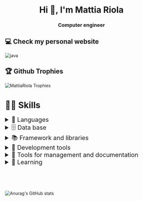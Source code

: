 <h1 align="center">Hi 👋, I'm Mattia Riola</h1>
<h3 align="center">Computer engineer</h3>
<!--
<p align="left"> <img src="https://komarev.com/ghpvc/?username=MattiaRiola&label=Profile%20views&color=0e75b6&style=flat" alt="mattia" /> </p>
-->

<h2>💻 Check my personal website</h2>
<a ref="https://mattiariola.github.io/" target="_blank" rel="external"> <img src="https://sdk.bitmoji.com/render/panel/283a31f3-6667-448a-bbc6-4653eeddf99d-aba1290c-ac3c-4a58-9daf-b1524918824c-v1.png?transparent=1&palette=1" alt="java" width="256" height="256"/> </a>


<h2>🏆 Github Trophies</h2>  
<img src="https://github-profile-trophy.vercel.app/?username=MattiaRiola&rank=-C,-B,-?&no-bg=true&no-frame=true&theme=gruvbox" alt="MattiaRiola Trophies" /></a> </p>

<h1>🤹🏼 Skills</h1>
<details><summary style="font-size:20px">🔣 Languages</summary>
  <p align="left" style="margin-left:2em">
    <a href="https://www.java.com" target="_blank" rel="external"> 
      <img src="https://raw.githubusercontent.com/devicons/devicon/master/icons/java/java-original.svg" alt="java" width="40" height="40"/> 
    </a>
    <a href="https://kotlinlang.org" target="_blank" rel="external"> 
      <img src="https://www.vectorlogo.zone/logos/kotlinlang/kotlinlang-icon.svg" alt="kotlin" width="40" height="40"/> 
    </a>
    <a href="https://www.cprogramming.com/" target="_blank" rel="external">
      <img src="https://raw.githubusercontent.com/devicons/devicon/master/icons/c/c-original.svg" alt="c" width="40" height="40"/> 
    </a>
    <a href="https://www.cprogramming.com/" target="_blank" rel="external"> 
      <img src="https://raw.githubusercontent.com/devicons/devicon/master/icons/cplusplus/cplusplus-original.svg" alt="cpp" width="40" height="40"/> 
    </a>
    <a href="https://www.w3schools.com/cs/" target="_blank" rel="external">
      <img src="https://raw.githubusercontent.com/devicons/devicon/master/icons/csharp/csharp-original.svg" alt="csharp" width="40" height="40"/>
    </a>
    <a href="https://go.dev/" target="_blank" rel="external">
      <img src="https://raw.githubusercontent.com/devicons/devicon/master/icons/go/go-original.svg" alt="golang" width="40" height="40"/> 
    </a>
    <a href="https://www.python.org/" target="_blank" rel="external"> 
      <img src="https://raw.githubusercontent.com/devicons/devicon/master/icons/python/python-original.svg" alt="python" width="40" height="40"/>
    </a>
  </p>

</details>

<details><summary style="font-size:20px">🗄️ Data base</summary>
  <p align="left" style="margin-left:2em">
    <a href="https://www.mongodb.com/" target="_blank" rel="external"> 
      <img src="https://raw.githubusercontent.com/devicons/devicon/master/icons/mongodb/mongodb-original.svg" alt="mongodb" width="40" height="40"/> 
    </a>
    <a href="https://www.mysql.com/" target="_blank" rel="external"> 
      <img src="https://raw.githubusercontent.com/devicons/devicon/master/icons/mysql/mysql-original.svg" alt="mysql" width="40" height="40"/> 
    </a>
    <a href="https://www.postgresql.org/" target="_blank" rel="external"> 
      <img src="https://raw.githubusercontent.com/devicons/devicon/master/icons/postgresql/postgresql-original.svg" alt="postgresql" width="40" height="40"/> 
    </a>
    <a href="https://www.sqlite.org/" target="_blank" rel="external"> 
      <img src="https://raw.githubusercontent.com/devicons/devicon/master/icons/sqlite/sqlite-original.svg" alt="sqlite" width="40" height="40"/> 
    </a>
  </p>
</details>

<details><summary style="font-size:20px">📚 Framework and libraries</summary>
  <p align="left" style="margin-left:2em">
    <a href="https://iv4xr-project.eu" target="_blank" rel="external"> 
      <img src="https://avatars.githubusercontent.com/u/56686022?s=200&v=4" alt="iv4xr" width="40" height="40"/> 
    </a>
    <a href="https://spring.io/" target="_blank" rel="external"> 
      <img src="https://raw.githubusercontent.com/devicons/devicon/master/icons/spring/spring-original.svg" alt="spring" width="40" height="40"/> 
    </a>
    <a href="https://getbootstrap.com/" target="_blank" rel="external"> 
      <img src="https://raw.githubusercontent.com/devicons/devicon/master/icons/bootstrap/bootstrap-original.svg" alt="bootstrap" width="40" height="40"/> 
    </a>
    <a href="https://react-bootstrap.netlify.app/" target="_blank" rel="external"> 
      <img src="https://react-bootstrap.netlify.app/img/logo.svg" alt="reactbootstrap" width="40" height="40"/> 
    </a>
    <a href="https://expressjs.com/" target="_blank" rel="external"> 
      <img src="https://raw.githubusercontent.com/devicons/devicon/master/icons/express/express-original.svg" alt="expressjs" width="40" height="40"/> 
    </a>
    <a href="https://m2.material.io/" target="_blank" rel="external"> 
      <img src="https://upload.wikimedia.org/wikipedia/commons/c/c7/Google_Material_Design_Logo.svg" alt="material.io" width="40" height="40"/> 
    </a>
    <a href="https://site.mockito.org/" target="_blank" rel="external"> 
      <img src="https://avatars.githubusercontent.com/u/2054056?s=48&v=4" alt="mockito" width="40" height="40"/> 
    </a>
    <a href="https://junit.org/" target="_blank" rel="external"> 
      <img src="https://junit.org/junit5/assets/img/junit5-logo.png" alt="junit" width="40" height="40"/> 
    </a>
    <a href="https://www.selenium.dev/" target="_blank" rel="external"> 
      <img src="https://raw.githubusercontent.com/devicons/devicon/master/icons/selenium/selenium-original.svg" alt="selenium" width="40" height="40"/> 
    </a>
    <a href="https://www.cypress.io/" target="_blank" rel="external"> 
      <img src="https://www.cypress.io/favicon.ico" alt="cypress" width="40" height="40"/> 
    </a>
  </p>
</details>

<details><summary style="font-size:20px">🧰 Development tools</summary>
  <p align="left" style="margin-left:2em">
    <a href="https://unity.com/" target="_blank" rel="external"> 
      <img src="https://raw.githubusercontent.com/devicons/devicon/master/icons/unity/unity-original.svg" alt="Unity" width="40" height="40"/> 
    </a> 
    <a href="https://kafka.apache.org/" target="_blank" rel="external"> 
      <img src="https://raw.githubusercontent.com/devicons/devicon/master/icons/apachekafka/apachekafka-original.svg" alt="kafka" width="40" height="40"/> 
    </a>
    <a href="https://www.docker.com/" target="_blank" rel="external"> 
      <img src="https://raw.githubusercontent.com/devicons/devicon/master/icons/docker/docker-original-wordmark.svg" alt="docker" width="40" height="40"/> 
    </a>
    <a href="https://developer.android.com/studio" target="_blank" rel="external"> 
      <img src="https://raw.githubusercontent.com/devicons/devicon/master/icons/androidstudio/androidstudio-original.svg" alt="androidstudio" width="40" height="40"/> 
    </a>
    <a href="https://gradle.org/" target="_blank" rel="external"> 
      <img src="https://raw.githubusercontent.com/devicons/devicon/master/icons/gradle/gradle-plain.svg" alt="gradle" width="40" height="40"/> 
    </a>
    <a href="https://grafana.com/" target="_blank" rel="external"> 
      <img src="https://raw.githubusercontent.com/devicons/devicon/master/icons/grafana/grafana-original.svg" alt="grafana" width="40" height="40"/> 
    </a>
    <a href="https://www.sonarsource.com/" target="_blank" rel="external"> 
      <img src="https://seeklogo.com/images/S/sonarcloud-logo-39208B5388-seeklogo.com.png" alt="sonar" width="40" height="40"/> 
    </a> 
  </p>
</details>

<details><summary style="font-size:20px">🧰 Tools for management and documentation</summary>
  <p align="left" style="margin-left:2em">
    <a href="https://www.microsoft.com/it-it/microsoft-365/products-apps-services" target="_blank" rel="external"> 
      <img src="https://www.shareicon.net/data/128x128/2017/01/12/870442_applications_512x512.png" alt="office365" width="40" height="40"/> 
    </a>
    <a href="https://trello.com/" target="_blank" rel="external"> 
      <img src="https://raw.githubusercontent.com/devicons/devicon/master/icons/trello/trello-plain.svg" alt="trello" width="40" height="40"/> 
    </a>
    <a href="https://www.jetbrains.com/youtrack/" target="_blank" rel="external"> 
      <img src="https://www.svgrepo.com/show/354593/youtrack.svg" alt="youtrack" width="40" height="40"/> 
    </a>
    <a href="https://lookerstudio.google.com/" target="_blank" rel="external"> 
      <img src="https://www.gstatic.com/analytics-lego/svg/ic_looker_studio.svg" alt="lookerstudio" width="40" height="40"/> 
    </a>
    <a href="https://www.notion.so/" target="_blank" rel="external"> 
      <img src="https://upload.wikimedia.org/wikipedia/commons/thumb/e/e9/Notion-logo.svg/100px-Notion-logo.svg.png?20220918151013" alt="notion" width="40" height="40"/> 
    </a>
    <a href="https://www.markdownguide.org/" target="_blank" rel="external"> 
      <img src="https://raw.githubusercontent.com/devicons/devicon/master/icons/markdown/markdown-original.svg" alt="markdown" width="40" height="40"/>
    </a>
    <a href="https://www.latex-project.org/" target="_blank" rel="external"> 
      <img src="https://raw.githubusercontent.com/devicons/devicon/master/icons/latex/latex-original.svg" alt="latex" width="40" height="40"/> 
    </a>
    <a href="https://draw.io/" target="_blank" rel="external"> 
      <img src="https://avatars.githubusercontent.com/u/1769238?s=48&v=4" alt="bootstrap" width="40" height="40"/> 
    </a>
    <a href="https://plantuml.com" target="_blank" rel="external"> 
      <img src="https://cdn.icon-icons.com/icons2/2107/PNG/512/file_type_plantuml_icon_130258.png" alt="plantuml" width="40" height="40"/> 
    </a>
  </p>
</details>

<details><summary style="font-size:20px">🌱 Learning</summary>
  <p align="left" style="margin-left:2em">
    <a href="https://threejs.org/" target="_blank" rel="external"> 
      <img src="https://raw.githubusercontent.com/devicons/devicon/master/icons/threejs/threejs-original.svg" alt="bootstrap" width="40" height="40"/> 
    </a>
      <a href="https://www.unrealengine.com/" target="_blank" rel="external"> 
      <img src="https://raw.githubusercontent.com/devicons/devicon/master/icons/unrealengine/unrealengine-original.svg" alt="bootstrap" width="40" height="40"/> 
    </a>
  </p>
</details>

<br/>
<br/>
<br/>
<br/>

![Anurag's GitHub stats](https://github-readme-stats.vercel.app/api?username=mattiariola&show_icons=true&theme=dark)

<!--
**MattiaRiola/MattiaRiola** is a ✨ _special_ ✨ repository because its `README.md` (this file) appears on your GitHub profile.

Here are some ideas to get you started:

- 🔭 I’m currently working on ...

- 👯 I’m looking to collaborate on ...

- 💬 Ask me about ...
- 📫 How to reach me: ...
- 😄 Pronouns: ...
- ⚡ Fun fact: ...
-->
